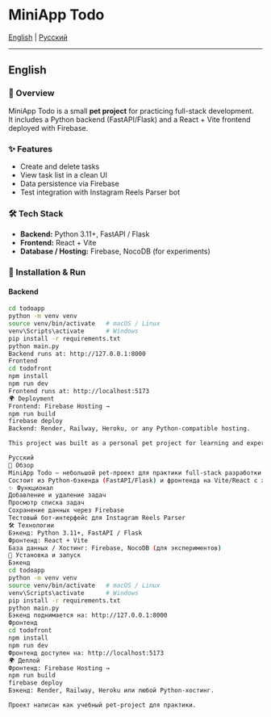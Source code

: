 # MiniApp Todo

[English](#english) | [Русский](#русский)

---

## English

### 📌 Overview
MiniApp Todo is a small **pet project** for practicing full-stack development.  
It includes a Python backend (FastAPI/Flask) and a React + Vite frontend deployed with Firebase.

### ✨ Features
- Create and delete tasks  
- View task list in a clean UI  
- Data persistence via Firebase  
- Test integration with Instagram Reels Parser bot  

### 🛠 Tech Stack
- **Backend:** Python 3.11+, FastAPI / Flask  
- **Frontend:** React + Vite  
- **Database / Hosting:** Firebase, NocoDB (for experiments)  

### 🚀 Installation & Run

#### Backend
```bash
cd todoapp
python -m venv venv
source venv/bin/activate   # macOS / Linux
venv\Scripts\activate      # Windows
pip install -r requirements.txt
python main.py
Backend runs at: http://127.0.0.1:8000
Frontend
cd todofront
npm install
npm run dev
Frontend runs at: http://localhost:5173
🌍 Deployment
Frontend: Firebase Hosting →
npm run build
firebase deploy
Backend: Render, Railway, Heroku, or any Python-compatible hosting.

This project was built as a personal pet project for learning and experimentation.

Русский
📌 Обзор
MiniApp Todo — небольшой pet-проект для практики full-stack разработки.
Состоит из Python-бэкенда (FastAPI/Flask) и фронтенда на Vite/React с хостингом на Firebase.
✨ Функционал
Добавление и удаление задач
Просмотр списка задач
Сохранение данных через Firebase
Тестовый бот-интерфейс для Instagram Reels Parser
🛠 Технологии
Бэкенд: Python 3.11+, FastAPI / Flask
Фронтенд: React + Vite
База данных / Хостинг: Firebase, NocoDB (для экспериментов)
🚀 Установка и запуск
Бэкенд
cd todoapp
python -m venv venv
source venv/bin/activate   # macOS / Linux
venv\Scripts\activate      # Windows
pip install -r requirements.txt
python main.py
Бэкенд поднимается на: http://127.0.0.1:8000
Фронтенд
cd todofront
npm install
npm run dev
Фронтенд доступен на: http://localhost:5173
🌍 Деплой
Фронтенд: Firebase Hosting →
npm run build
firebase deploy
Бэкенд: Render, Railway, Heroku или любой Python-хостинг.

Проект написан как учебный pet-project для практики.